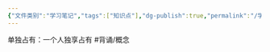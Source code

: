 ```yaml
---
{"文件类别":"学习笔记","tags":["知识点"],"dg-publish":true,"permalink":"/学习笔记studyup/知识点cheese/单独占有/","dgPassFrontmatter":true,"created":"2024-10-18T08:39:20.723+08:00","updated":"2024-10-18T08:40:04.575+08:00"}
---
```


单独占有：一个人独享占有 #背诵/概念 